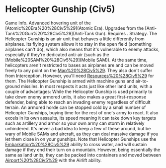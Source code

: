 # Helicopter Gunship (Civ5)

Game Info.
Advanced hovering unit of the [Atomic%20Era%20%28Civ5%29](Atomic Era). Upgrades from the [Anti-Tank%20Gun%20%28Civ5%29](Anti-Tank Gun). Requires .
Strategy.
The Helicopter Gunship is an air unit that behaves a little differently from airplanes. Its flying system allows it to stay in the open field (something airplanes can't do), which also means that it's vulnerable to enemy attacks, especially if they're dedicated anti-air (such as the [Mobile%20SAM%20%28Civ5%29](Mobile SAM)). At the same time, helicopters aren't restricted to bases as airplanes are and can be moved freely to any point on the [Map%20%28Civ5%29](map). They also don't suffer from Interception. However, you'll need [Resources%20%28Civ5%29](resources) for them.
The Helicopter Gunship is armed with machine guns and air-to-ground missiles. In most respects it acts just like other land units, with a couple of advantages:
While the Helicopter Gunship is used primarily to take down enemy armored units, it also makes a great first-response defender, being able to reach an invading enemy regardless of difficult terrain. An armored horde can be stopped cold by a small number of Helicopter Gunships, buying time for the rest of one's army to react. It also excels in its own assaults, its speed meaning it can take down key targets such as artillery and armor so your own army can storm in relatively unhindered. It's never a bad idea to keep a few of these around, but be wary of Mobile SAMs and aircraft, as they can deal massive damage if you let them close in on your gunships.
Note that Helicopter Gunships use the [Embarkation%20%28Civ5%29](Embarkation) ability to cross water, and will sustain damage if they end their turn on a mountain. However, being essentially the same as land units, they can be packed into containers and moved between [Airport%20%28Civ5%29](Airports) with the Airlift ability.